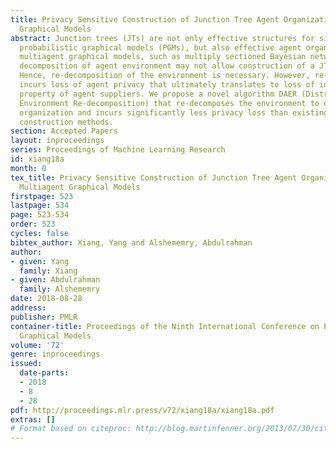```yaml
---
title: Privacy Sensitive Construction of Junction Tree Agent Organization for Multiagent
  Graphical Models
abstract: Junction trees (JTs) are not only effective structures for single-agent
  probabilistic graphical models (PGMs), but also effective agent organizations in
  multiagent graphical models, such as multiply sectioned Bayesian networks. A natural
  decomposition of agent environment may not allow construction of a JT organization.
  Hence, re-decomposition of the environment is necessary. However, re-decomposition
  incurs loss of agent privacy that ultimately translates to loss of intellectual
  property of agent suppliers. We propose a novel algorithm DAER (Distributed Agent
  Environment Re-decomposition) that re-decomposes the environment to enable a JT
  organization and incurs significantly less privacy loss than existing JT organization
  construction methods.
section: Accepted Papers
layout: inproceedings
series: Proceedings of Machine Learning Research
id: xiang18a
month: 0
tex_title: Privacy Sensitive Construction of Junction Tree Agent Organization for
  Multiagent Graphical Models
firstpage: 523
lastpage: 534
page: 523-534
order: 523
cycles: false
bibtex_author: Xiang, Yang and Alshememry, Abdulrahman
author:
- given: Yang
  family: Xiang
- given: Abdulrahman
  family: Alshememry
date: 2018-08-28
address: 
publisher: PMLR
container-title: Proceedings of the Ninth International Conference on Probabilistic
  Graphical Models
volume: '72'
genre: inproceedings
issued:
  date-parts:
  - 2018
  - 8
  - 28
pdf: http://proceedings.mlr.press/v72/xiang18a/xiang18a.pdf
extras: []
# Format based on citeproc: http://blog.martinfenner.org/2013/07/30/citeproc-yaml-for-bibliographies/
---
```

